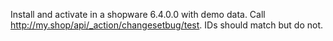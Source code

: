 Install and activate in a shopware 6.4.0.0 with demo data.
Call http://my.shop/api/_action/changesetbug/test. IDs should match but do not.
